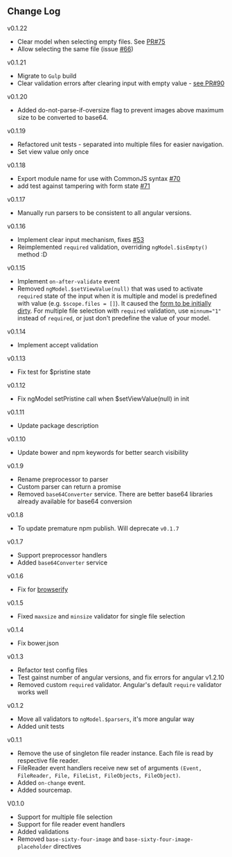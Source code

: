 Change Log
--------

v0.1.22
 - Clear model when selecting empty files. See [PR#75](https://github.com/adonespitogo/angular-base64-upload/pull/75)
 - Allow selecting the same file (issue [#66](https://github.com/adonespitogo/angular-base64-upload/issues/66))

v0.1.21
 - Migrate to `Gulp` build
 - Clear validation errors after clearing input with empty value - [see PR#90](https://github.com/adonespitogo/angular-base64-upload/pull/90)

v0.1.20
 - Added do-not-parse-if-oversize flag to prevent images above maximum size to be converted to base64.

v0.1.19
 - Refactored unit tests - separated into multiple files for easier navigation.
 - Set view value only once

v0.1.18
 - Export module name for use with CommonJS syntax [#70](https://github.com/adonespitogo/angular-base64-upload/pull/70)
 - add test against tampering with form state [#71](https://github.com/adonespitogo/angular-base64-upload/pull/71)

v0.1.17
 - Manually run parsers to be consistent to all angular versions.

v0.1.16
 - Implement clear input mechanism, fixes [#53](https://github.com/adonespitogo/angular-base64-upload/issues/53)
 - Reimplemented `required` validation, overriding `ngModel.$isEmpty()` method :D

v0.1.15
 - Implement `on-after-validate` event
 - Removed `ngModel.$setViewValue(null)` that was used to activate `required` state of the input when it is multiple and model is predefined with value (e.g. `$scope.files = []`). It caused the [form to be initially dirty](https://github.com/adonespitogo/angular-base64-upload/issues/62). For multiple file selection with `required` validation, use `minnum="1"` instead of `required`, or just don't predefine the value of your model.

v0.1.14
 - Implement accept validation

v0.1.13
 - Fix test for $pristine state

v0.1.12
 - Fix ngModel setPristine call when $setViewValue(null) in init

v0.1.11
 - Update package description

v0.1.10
 - Update bower and npm keywords for better search visibility

v0.1.9
 - Rename preprocessor to parser
 - Custom parser can return a promise
 - Removed `base64Converter` service. There are better base64 libraries already available for base64 conversion

v0.1.8
 - To update premature npm publish. Will deprecate `v0.1.7`

v0.1.7
 - Support preprocessor handlers
 - Added `base64Converter` service

v0.1.6
 - Fix for [browserify](http://browserify.org)

v0.1.5
 - Fixed `maxsize` and `minsize` validator for single file selection

v0.1.4
 - Fix bower.json

v0.1.3
 - Refactor test config files
 - Test gainst number of angular versions, and fix errors for angular v1.2.10
 - Removed custom `required` validator. Angular's default `require` validator works well

v0.1.2
 - Move all validators to `ngModel.$parsers`, it's more angular way
 - Added unit tests

v0.1.1
 - Remove the use of singleton file reader instance. Each file is read by respective file reader.
 - FileReader event handlers receive new set of arguments `(Event, FileReader, File, FileList, FileObjects, FileObject)`.
 - Added `on-change` event.
 - Added sourcemap.


V0.1.0
 - Support for multiple file selection
 - Support for file reader event handlers
 - Added validations
 - Removed `base-sixty-four-image` and `base-sixty-four-image-placeholder` directives
